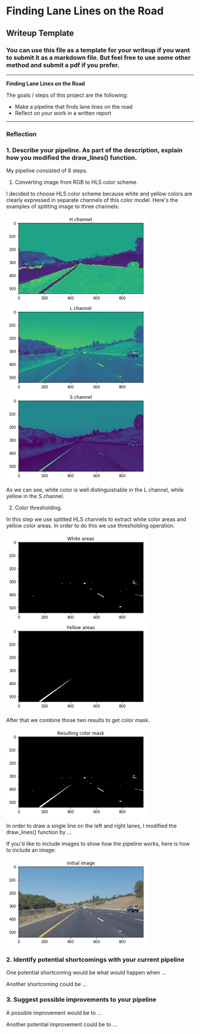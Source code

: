 # **Finding Lane Lines on the Road** 

## Writeup Template

### You can use this file as a template for your writeup if you want to submit it as a markdown file. But feel free to use some other method and submit a pdf if you prefer.

---

**Finding Lane Lines on the Road**

The goals / steps of this project are the following:
* Make a pipeline that finds lane lines on the road
* Reflect on your work in a written report


[//]: # (Image References)

[initial]: ./writeup_images/initial.png "Initial image"
[h_channel]: ./writeup_images/h_channel.png "H channel image"
[l_channel]: ./writeup_images/l_channel.png "L channel image"
[s_channel]: ./writeup_images/s_channel.png "S channel image"
[white_areas]: ./writeup_images/white_areas.png "White areas image"
[yellow_areas]: ./writeup_images/yellow_areas.png "Yellow areas image"
[color_mask]: ./writeup_images/color_mask.png "Color mask image"

---

### Reflection

### 1. Describe your pipeline. As part of the description, explain how you modified the draw_lines() function.

My pipeline consisted of 8 steps.
1. Converting image from RGB to HLS color scheme. 

I decided to choose HLS color scheme because white and yellow colors are clearly expressed in separate channels of this color model.
Here's the examples of splitting image to three channels:

![alt text][h_channel]
![alt text][l_channel]
![alt text][s_channel]

As we can see, white color is well distinguishable in the L channel, while yellow in the S channel.

2. Color thresholding.

In this step we use splitted HLS channels to extract white color areas and yellow color areas. In order to do this we use thresholding operation.

![alt text][white_areas]
![alt text][yellow_areas]

After that we combine those two results to get color mask.

![alt text][color_mask]



In order to draw a single line on the left and right lanes, I modified the draw_lines() function by ...

If you'd like to include images to show how the pipeline works, here is how to include an image: 

![alt text][initial]


### 2. Identify potential shortcomings with your current pipeline


One potential shortcoming would be what would happen when ... 

Another shortcoming could be ...


### 3. Suggest possible improvements to your pipeline

A possible improvement would be to ...

Another potential improvement could be to ...
